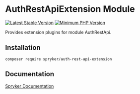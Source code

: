 # AuthRestApiExtension Module
[![Latest Stable Version](https://poser.pugx.org/spryker/auth-rest-api-extension/v/stable.svg)](https://packagist.org/packages/spryker/auth-rest-api-extension)
[![Minimum PHP Version](https://img.shields.io/badge/php-%3E%3D%207.4-8892BF.svg)](https://php.net/)

Provides extension plugins for module AuthRestApi.

## Installation

```
composer require spryker/auth-rest-api-extension
```

## Documentation

[Spryker Documentation](https://docs.spryker.com)
